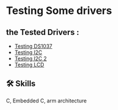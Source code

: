 
# Testing Some drivers
## the Tested Drivers : 
- [Testing DS1037](Testing_Drivers/APP/Testing_DS1037)
- [Testing I2C](Testing_Drivers/APP/Testing_I2C)
- [Testing I2C 2](Testing_Drivers/APP/Testing_I2C_2)
- [Testing LCD](Testing_Drivers/APP/Testing_LCD)


## 🛠 Skills
C, Embedded C, arm architecture

